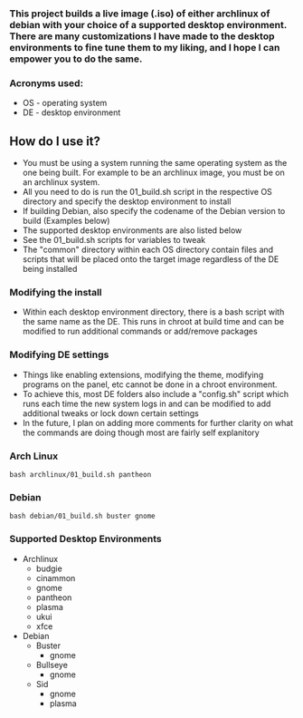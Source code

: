 ### This project builds a live image (.iso) of either archlinux of debian with your choice of a supported desktop environment. There are many customizations I have made to the desktop environments to fine tune them to my liking, and I hope I can empower you to do the same.

### Acronyms used:
  - OS - operating system
  - DE - desktop environment

## How do I use it?
- You must be using a system running the same operating system as the one being built. For example to be an archlinux image, you must be on an archlinux system.
- All you need to do is run the 01_build.sh script in the respective OS directory and specify the desktop environment to install
- If building Debian, also specify the codename of the Debian version to build (Examples below)
- The supported desktop environments are also listed below
- See the 01_build.sh scripts for variables to tweak
- The "common" directory within each OS directory contain files and scripts that will be placed onto the target image regardless of the DE being installed

### Modifying the install
- Within each desktop environment directory, there is a bash script with the same name as the DE. This runs in chroot at build time and can be modified to run additional commands or add/remove packages

### Modifying DE settings
- Things like enabling extensions, modifying the theme, modifying programs on the panel, etc cannot be done in a chroot environment.
- To achieve this, most DE folders also include a "config.sh" script which runs each time the new system logs in and can be modified to add additional tweaks or lock down certain settings
- In the future, I plan on adding more comments for further clarity on what the commands are doing though most are fairly self explanitory

### Arch Linux
```
bash archlinux/01_build.sh pantheon
```

### Debian
```
bash debian/01_build.sh buster gnome
```

### Supported Desktop Environments
- Archlinux
  - budgie
  - cinammon
  - gnome
  - pantheon
  - plasma
  - ukui
  - xfce
- Debian
  - Buster
    - gnome
  - Bullseye
    - gnome
  - Sid
    - gnome
    - plasma